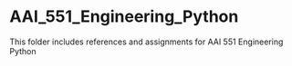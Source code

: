 # AAI_551_Engineering_Python

This folder includes references and assignments for AAI 551 Engineering Python 
